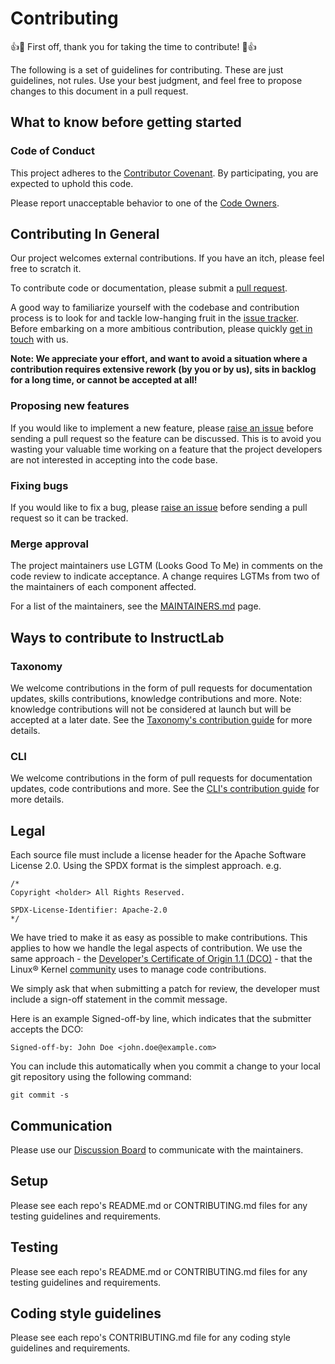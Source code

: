 # Contributing

👍🎉 First off, thank you for taking the time to contribute! 🎉👍

The following is a set of guidelines for contributing. These are just guidelines, not rules. Use your best judgment, and feel free to propose changes to this document in a pull request. 

## What to know before getting started

### Code of Conduct

This project adheres to the [Contributor Covenant](./CODE_OF_CONDUCT.md). By participating, you are expected to uphold this code.

Please report unacceptable behavior to one of the [Code Owners](./CODEOWNERS).

## Contributing In General

Our project welcomes external contributions. If you have an itch, please feel
free to scratch it.

To contribute code or documentation, please submit a [pull request](/pulls).

A good way to familiarize yourself with the codebase and contribution process is
to look for and tackle low-hanging fruit in the [issue tracker](/issues).
Before embarking on a more ambitious contribution, please quickly [get in touch](#communication) with us.

**Note: We appreciate your effort, and want to avoid a situation where a contribution
requires extensive rework (by you or by us), sits in backlog for a long time, or
cannot be accepted at all!**

### Proposing new features

If you would like to implement a new feature, please [raise an issue](/issues)
before sending a pull request so the feature can be discussed. This is to avoid
you wasting your valuable time working on a feature that the project developers
are not interested in accepting into the code base.

### Fixing bugs

If you would like to fix a bug, please [raise an issue](/issues) before sending a
pull request so it can be tracked.

### Merge approval

The project maintainers use LGTM (Looks Good To Me) in comments on the code
review to indicate acceptance. A change requires LGTMs from two of the
maintainers of each component affected.

For a list of the maintainers, see the [MAINTAINERS.md](MAINTAINERS.md) page.

## Ways to contribute to InstructLab

### Taxonomy

We welcome contributions in the form of pull requests for documentation updates, skills contributions, knowledge contributions and more. Note: knowledge contributions will not be considered at launch but will be accepted at a later date.
See the [Taxonomy's contribution guide](https://github.com/instruct-lab/taxonomy/blob/main/CONTRIBUTING.md) for more details.

### CLI

We welcome contributions in the form of pull requests for documentation updates, code contributions and more. 
See the [CLI's contribution guide](https://github.com/instruct-lab/cli/blob/main/CONTRIBUTING/CONTRIBUTING.md) for more details.

## Legal

Each source file must include a license header for the Apache
Software License 2.0. Using the SPDX format is the simplest approach.
e.g.

```
/*
Copyright <holder> All Rights Reserved.

SPDX-License-Identifier: Apache-2.0
*/
```

We have tried to make it as easy as possible to make contributions. This
applies to how we handle the legal aspects of contribution. We use the
same approach - the [Developer's Certificate of Origin 1.1 (DCO)](https://github.com/hyperledger/fabric/blob/master/docs/source/DCO1.1.txt) - that the Linux® Kernel [community](https://elinux.org/Developer_Certificate_Of_Origin)
uses to manage code contributions.

We simply ask that when submitting a patch for review, the developer
must include a sign-off statement in the commit message.

Here is an example Signed-off-by line, which indicates that the
submitter accepts the DCO:

```
Signed-off-by: John Doe <john.doe@example.com>
```

You can include this automatically when you commit a change to your
local git repository using the following command:

```
git commit -s
```

## Communication

Please use our [Discussion Board](https://github.com/orgs/instruct-lab/discussions) to communicate with the maintainers.

## Setup

Please see each repo's README.md or CONTRIBUTING.md files for any testing guidelines and requirements.

## Testing

Please see each repo's README.md or CONTRIBUTING.md files for any testing guidelines and requirements.

## Coding style guidelines

Please see each repo's CONTRIBUTING.md file for any coding style guidelines and requirements.



